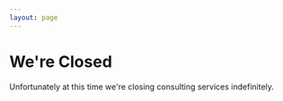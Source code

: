 ```yaml
---
layout: page
---
```


# We're Closed

Unfortunately at this time we're closing consulting services indefinitely.
